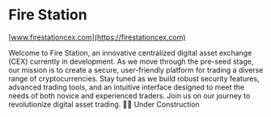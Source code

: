 # Fire Station

[www.firestationcex.com](https://firestationcex.com)

Welcome to Fire Station, an innovative centralized digital asset exchange (CEX) currently in development. As we move through the pre-seed stage, our mission is to create a secure, user-friendly platform for trading a diverse range of cryptocurrencies. Stay tuned as we build robust security features, advanced trading tools, and an intuitive interface designed to meet the needs of both novice and experienced traders. Join us on our journey to revolutionize digital asset trading. 🚒🔥
Under Construction

